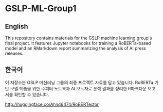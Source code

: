 # GSLP-ML-Group1

## English
This repository contains materials for the GSLP machine learning group\'s final project.
It features Jupyter notebooks for training a RoBERTa-based model and an
RMarkdown report summarizing the analysis of AI press releases.

## 한국어
이 저장소는 GSLP 머신러닝 그룹의 최종 프로젝트 자료를 담고 있습니다.
RoBERTa 기반 모델 학습을 위한 주피터 노트북과 AI 보도자료 분석 결과를
정리한 R마크다운 보고서를 확인할 수 있습니다.

http://huggingface.co/Ahnd6474/RoBERTector
